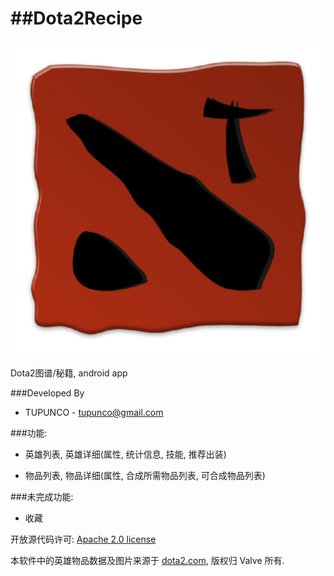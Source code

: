 ##Dota2Recipe
===============

![logo image][1]

Dota2图谱/秘籍, android app

###Developed By

* TUPUNCO - <tupunco@gmail.com>

###功能:
* 英雄列表, 英雄详细(属性, 统计信息, 技能, 推荐出装)

* 物品列表, 物品详细(属性, 合成所需物品列表, 可合成物品列表)

###未完成功能:
* 收藏

开放源代码许可: [Apache 2.0 license][2]

本软件中的英雄物品数据及图片来源于 [dota2.com](http://www.dota2.com), 版权归 Valve 所有.

[1]: ic_launcher-web.png
[2]: LICENSE.txt
